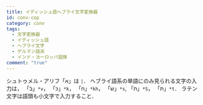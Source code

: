 ```yaml
---
title: イディッシュ語ヘブライ文字変換器
id: conv-cop
category: conv
tags:
  - 文字変換器
  - イディッシュ語
  - ヘブライ文字
  - ゲルマン語派
  - インド・ヨーロッパ語族
comment: "true"
---
```

シュトゥメル・アリフ「<span hebr>א</span>」は `|`．
ヘブライ語系の単語にのみ見られる文字の入力は，
「<span hebr>בֿ</span>」`*v`，
「<span hebr>כּ</span>」`*k`，
「<span hebr>ח</span>」`*kh`，
「<span hebr>שׂ</span>」`*s`,
「<span hebr>ת</span>」`*S`，
「<span hebr>תּ</span>」`*t`．
ラテン文字は語頭も小文字で入力すること．

<HLConverter src="/conv/yid.tsv" dirRight="rtl" fontRight="Noto Sans Hebrew" />
